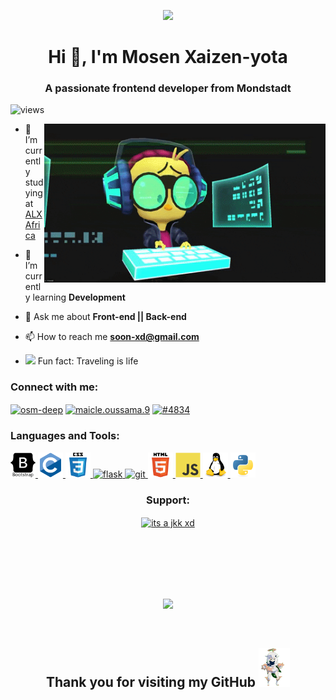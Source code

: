 
 <p align="center">
  <img src="https://github.com/Xaizen-yota/Xaizen-yota/blob/main/lvl-up.gif" >
</p>


<h1 align="center">Hi 👋, I'm Mosen Xaizen-yota</h1>
<h3 align="center">A passionate frontend developer from Mondstadt</h3>

<p align="left"> <img src="https://komarev.com/ghpvc/?username=samawi-lah-idawi&label=Profile%20views&color=0e75b6&style=flat" alt="views" /> </p>


<img src="https://github.com/Xaizen-yota/Xaizen-yota/blob/main/devgif.gif" width="450px" align="right">

- 🔭 I’m currently studying at [ALX Africa](https://www.alxafrica.com/)

- 🌱 I’m currently learning **Development**

- 💬 Ask me about **Front-end || Back-end**

- 📫 How to reach me **soon-xd@gmail.com**

- <img src="https://media.giphy.com/media/65NvyjS9glUaEOQTTv/giphy.gif" width="40px"/> Fun fact: Traveling is life

<h3 align="left">Connect with me:</h3>
<p align="left">
<a href="https://linkedin.com/in/osm-deep" target="blank"><img align="center" src="https://raw.githubusercontent.com/rahuldkjain/github-profile-readme-generator/master/src/images/icons/Social/linked-in-alt.svg" alt="osm-deep" height="30" width="40" /></a>
<a href="https://fb.com/" target="blank"><img align="center" src="https://raw.githubusercontent.com/rahuldkjain/github-profile-readme-generator/master/src/images/icons/Social/facebook.svg" alt="maicle.oussama.9" height="30" width="40" /></a>
<a href="https://discord.gg/#4834" target="blank"><img align="center" src="https://raw.githubusercontent.com/rahuldkjain/github-profile-readme-generator/master/src/images/icons/Social/discord.svg" alt="#4834" height="30" width="40" /></a>
</p>

<h3 align="left">Languages and Tools:</h3>
<p align="left"> <a href="https://getbootstrap.com" target="_blank" rel="noreferrer"> <img src="https://raw.githubusercontent.com/devicons/devicon/master/icons/bootstrap/bootstrap-plain-wordmark.svg" alt="bootstrap" width="40" height="40"/> </a> <a href="https://www.cprogramming.com/" target="_blank" rel="noreferrer"> <img src="https://raw.githubusercontent.com/devicons/devicon/master/icons/c/c-original.svg" alt="c" width="40" height="40"/> </a> <a href="https://www.w3schools.com/css/" target="_blank" rel="noreferrer"> <img src="https://raw.githubusercontent.com/devicons/devicon/master/icons/css3/css3-original-wordmark.svg" alt="css3" width="40" height="40"/> </a> <a href="https://flask.palletsprojects.com/" target="_blank" rel="noreferrer"> <img src="https://www.vectorlogo.zone/logos/pocoo_flask/pocoo_flask-icon.svg" alt="flask" width="40" height="40"/> </a> <a href="https://git-scm.com/" target="_blank" rel="noreferrer"> <img src="https://www.vectorlogo.zone/logos/git-scm/git-scm-icon.svg" alt="git" width="40" height="40"/> </a> <a href="https://www.w3.org/html/" target="_blank" rel="noreferrer"> <img src="https://raw.githubusercontent.com/devicons/devicon/master/icons/html5/html5-original-wordmark.svg" alt="html5" width="40" height="40"/> </a> <a href="https://developer.mozilla.org/en-US/docs/Web/JavaScript" target="_blank" rel="noreferrer"> <img src="https://raw.githubusercontent.com/devicons/devicon/master/icons/javascript/javascript-original.svg" alt="javascript" width="40" height="40"/> </a> <a href="https://www.linux.org/" target="_blank" rel="noreferrer"> <img src="https://raw.githubusercontent.com/devicons/devicon/master/icons/linux/linux-original.svg" alt="linux" width="40" height="40"/> </a> <a href="https://www.python.org" target="_blank" rel="noreferrer"> <img src="https://raw.githubusercontent.com/devicons/devicon/master/icons/python/python-original.svg" alt="python" width="40" height="40"/> </a> </p>

<h3 align="center">Support:</h3>
<p align="center">
<a align='center' href="https://youtu.be/xj0cwfbHByQ"> <img align="center" src="https://cdn.buymeacoffee.com/buttons/v2/default-yellow.png" height="50" width="210" alt="its a jkk xd" /></a>
</p>

<br>
<br>
<br>
<br>
<br>






<!-- Replace the URL below with the correct image URL -->
<!-- You can use an image hosting service or host the image in your repository's "assets" folder -->
<!-- Example: ![byebye](https://example.com/path/to/your/image.png) -->
<!-- Make sure the image URL is publicly accessible -->
<!-- For GIFs, use the correct image format (.gif) in the URL -->

<p align="center">
 <img src="https://github.com/Xaizen-yota/Xaizen-yota/blob/main/bye%20bye.gif" ></h2>
</p>

<br>




<h2 align="center">Thank you for visiting my GitHub <img src="https://github.com/Xaizen-yota/Xaizen-yota/blob/main/byby.gif" width="50px"></h2>
<br>
<br>
